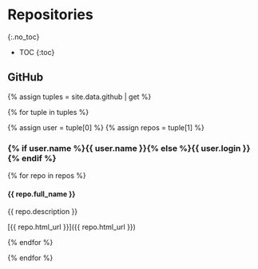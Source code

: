 # Repositories
{:.no_toc}

* TOC
{:toc}

## GitHub

{% assign tuples = site.data.github | get %}

{% for tuple in tuples %}

{% assign user = tuple[0] %}
{% assign repos = tuple[1] %}

### {% if user.name %}{{ user.name }}{% else %}{{ user.login }}{% endif %}

{% for repo in repos %}

#### {{ repo.full_name }}

{{ repo.description }}
 
[{{ repo.html_url }}]({{ repo.html_url }})

{% endfor %}

{% endfor %}
